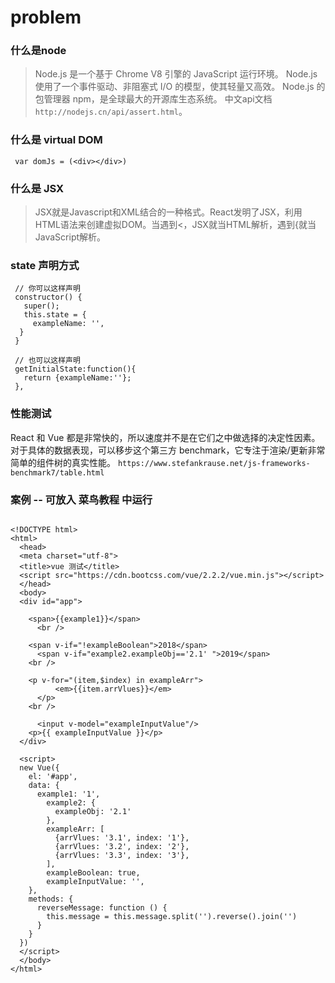 # problem #

### 什么是node
 > Node.js 是一个基于 Chrome V8 引擎的 JavaScript 运行环境。
 > Node.js 使用了一个事件驱动、非阻塞式 I/O 的模型，使其轻量又高效。
 > Node.js 的包管理器 npm，是全球最大的开源库生态系统。
 > 中文api文档 `http://nodejs.cn/api/assert.html`。

### 什么是 virtual DOM
 ```
  var domJs = (<div></div>)
 ```

### 什么是 JSX
 > JSX就是Javascript和XML结合的一种格式。React发明了JSX，利用HTML语法来创建虚拟DOM。当遇到<，JSX就当HTML解析，遇到{就当JavaScript解析。

### state 声明方式
 ```
  // 你可以这样声明
  constructor() {
    super();
    this.state = {
      exampleName: '',
   }
  }

  // 也可以这样声明
  getInitialState:function(){
    return {exampleName:''};
  },
 ```

### 性能测试
React 和 Vue 都是非常快的，所以速度并不是在它们之中做选择的决定性因素。对于具体的数据表现，可以移步这个第三方 benchmark，它专注于渲染/更新非常简单的组件树的真实性能。 `https://www.stefankrause.net/js-frameworks-benchmark7/table.html`



### 案例 -- 可放入 菜鸟教程 中运行
```

<!DOCTYPE html>
<html>
  <head>
  <meta charset="utf-8">
  <title>vue 测试</title>
  <script src="https://cdn.bootcss.com/vue/2.2.2/vue.min.js"></script>
  </head>
  <body>
  <div id="app">

  	<span>{{example1}}</span>
      <br />

  	<span v-if="!exampleBoolean">2018</span>
      <span v-if="example2.exampleObj=='2.1' ">2019</span>
  	<br />

  	<p v-for="(item,$index) in exampleArr">
          <em>{{item.arrVlues}}</em>
      </p>
  	<br />

      <input v-model="exampleInputValue"/>
  	<p>{{ exampleInputValue }}</p>
  </div>

  <script>
  new Vue({
    el: '#app',
    data: {
  	  example1: '1',
        example2: {
          exampleObj: '2.1'
        },
        exampleArr: [
          {arrVlues: '3.1', index: '1'},
          {arrVlues: '3.2', index: '2'},
          {arrVlues: '3.3', index: '3'},
        ],
        exampleBoolean: true,
        exampleInputValue: '',
    },
    methods: {
      reverseMessage: function () {
        this.message = this.message.split('').reverse().join('')
      }
    }
  })
  </script>
  </body>
</html>

```
